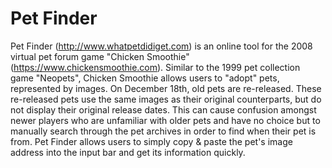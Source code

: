 # Pet Finder
Pet Finder (http://www.whatpetdidiget.com) is an online tool for the 2008 virtual pet forum game "Chicken Smoothie" (https://www.chickensmoothie.com). Similar to the 1999 pet collection game "Neopets", Chicken Smoothie allows users to "adopt" pets, represented by images. On December 18th, old pets are re-released. These re-released pets use the same images as their original counterparts, but do not display their original release dates. This can cause confusion amongst newer players who are unfamiliar with older pets and have no choice but to manually search through the pet archives in order to find when their pet is from. Pet Finder allows users to simply copy & paste the pet's image address into the input bar and get its information quickly. 




